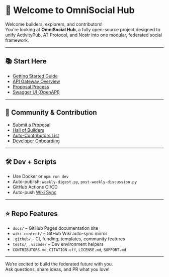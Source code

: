 # 👋 Welcome to OmniSocial Hub

Welcome builders, explorers, and contributors!  
You're looking at **OmniSocial Hub**, a fully open-source project designed to unify ActivityPub, AT Protocol, and Nostr into one modular, federated social framework.

---

## 📚 Start Here

- [Getting Started Guide](https://beitmenotyou-com.github.io/omnisocial-hub/getting-started.html)
- [API Gateway Overview](https://beitmenotyou-com.github.io/omnisocial-hub/api-gateway.html)
- [Proposal Process](https://beitmenotyou-com.github.io/omnisocial-hub/proposals.html)
- [Swagger UI (OpenAPI)](https://beitmenotyou-com.github.io/omnisocial-hub/openapi.html)

---

## 🤝 Community & Contribution

- [Submit a Proposal](https://github.com/beitmenotyou-com/omnisocial-hub/issues/new?template=proposal.md)
- [Hall of Builders](https://beitmenotyou-com.github.io/omnisocial-hub/hall-of-builders.html)
- [Auto-Contributors List](https://beitmenotyou-com.github.io/omnisocial-hub/auto-contributors.html)
- [Developer Onboarding](https://github.com/beitmenotyou-com/omnisocial-hub/blob/main/DEVELOPER-ONBOARDING.md)

---

## 🛠 Dev + Scripts

- Use Docker or `npm run dev`
- Auto-publish: `weekly-digest.py`, `post-weekly-discussion.py`
- GitHub Actions CI/CD
- Auto-push [Wiki Sync](./wiki-sync-setup.md)

---

## ⭐ Repo Features

- `docs/` – GitHub Pages documentation site
- `wiki-content/` – GitHub Wiki auto-sync mirror
- `.github/` – CI, funding, templates, community features
- `tests/`, `.vscode/` – Dev environment helpers
- `CONTRIBUTORS.md`, `CITATION.cff`, `LICENSE.md`, `SUPPORT.md`

---

We’re excited to build the federated future with you.  
Ask questions, share ideas, and PR what you love!
